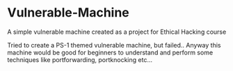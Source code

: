 # Vulnerable-Machine
A simple vulnerable machine created as a project for Ethical Hacking course

Tried to create a PS-1 themed vulnerable machine, but failed.. Anyway this machine would be good for beginners to understand and perform some techniques like portforwarding, portknocking etc...
